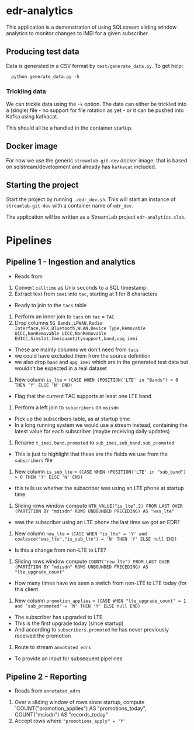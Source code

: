 # edr-analytics

This application is a demonstration of using SQLstream sliding window analytics to monitor changes to IMEI for a given subscriber.

## Producing test data
Data is generated in a CSV format by `test/generate_data.py`. To get help:
```
  python generate_data.py -h
```

### Trickling data

We can trickle data using the `-k` option. The data can either be trickled into a (single) file - no support for file rotation as yet -
or it can be pushed into Kafka using kafkacat.

This should all be a handled in the container startup.

## Docker image

For now we use the generic `streamlab-git-dev` docker image; that is based on sqlstream/development and already has `kafkacat` included. 

## Starting the project

Start the project by running `./edr_dev.sh`. This will start an instance of `streamlab-git-dev` with a container name of `edr_dev`.

The application will be  written as a StreamLab project `edr-analytics.slab`.

# Pipelines

## Pipeline 1 - Ingestion and analytics

* Reads from 

1. Convert `calltime` as Unix seconds to a SQL timestamp.
1. Extract text from `imei` into `tac`, starting at 1 for 8 characters
  * Ready to join to the `tacs` table
1. Perform an inner join to `tacs` on `tac` = `TAC`
1. Drop columns `5G Bands,LPWAN,Radio Interface,NFX,Bluetooth,WLAN,Device Type,Removable UICC,NonRemovable UICC,NonRemovable EUICC,Simslot,Imeiquantitysupport,band,upg_imei`
  * These are mainly columns we don't need from `tacs`
  * we could have excluded them from the source definition
  * we also drop `band` and `upg_imei` which are in the generated test data but wouldn't be expected in a real dataset
1. New column `is_lte` = `(CASE WHEN (POSITION('LTE' in "Bands") > 0 THEN 'Y' ELSE 'N' END)`
  * Flag that the current TAC supports at least one LTE band
1. Perform a left join to `subacribers` on `msisdn`
  * Pick up the subscribers table, as at startup time
  * In a long running system we would use a stream instead, containing the latest value for each subscriber (maybe receiving daily updates)
1. Rename `t_imei,band,promoted` to `sub_imei,sub_band,sub_promoted`
  * This is just to highlight that these are the fields we use from the `subscribers` file
1. New column `is_sub_lte` = `(CASE WHEN (POSITION('LTE' in "sub_band") > 0 THEN 'Y' ELSE 'N' END)`
  * this tells us whether the subscriber was using an LTE phone at startup time
1. Sliding rows window compute `NTH_VALUE("is_lte",2) FROM LAST OVER (PARTITION BY "mdisdn" ROWS UNBOUNDED PRECEDING) AS "was_lte"`
  * was the subscriber using an LTE phone the last time we got an EDR?
1. New column `new_lte` = `(CASE WHEN "is_lte" = 'Y' and coalesce("was_lte","is_sub_lte") = 'N' THEN 'Y' ELSE null END)`
  * Is this a change from non-LTE to LTE?
1. Sliding rows window compute `COUNT("new_lte") FROM LAST OVER (PARTITION BY "mdisdn" ROWS UNBOUNDED PRECEDING) AS "lte_upgrade_count"`
  * How many times have we seen a switch from non-LTE to LTE today (for this client
1. New column `promotion_applies` = `(CASE WHEN "lte_upgrade_count" = 1 and "sub_promoted" = 'N' THEN 'Y' ELSE null END)`
  * The subscriber has upgraded to LTE
  * This is the first upgrade today (since startup)
  * And according to `subscribers.promoted` he has never previously received the promotion
1. Route to stream `annotated_edrs`
  * To provide an input for subsequent pipelines

## Pipeline 2 - Reporting

* Reads from `annotated_edrs`

1. Over a sliding window of rows since startup, compute `COUNT("promotion_applies") AS "promotions_today",  COUNT("msisdn") AS "records_today"
2. Accept rows where `"promotions_apply" = 'Y'`


